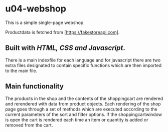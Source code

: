 # u04-webshop

This is a simple single-page webshop. 

Productdata is fetched from [https://fakestoreapi.com].

## Built with *HTML, CSS and Javascript*. 
There is a main indexfile for each language and for javascript there are two extra files designated to contain specific functions which are then imported to the main file. 

## Main functionality
The products in the shop and the contents of the shoppingcart are rendered and rerendered with data from product objects. Each rendering of the shop page goes through a set of methods which are executed according to the current parameters of the sort and filter options. If the shoppingcartwindow is open the cart is rendered each time an item or quantity is added or removed from the cart.   




